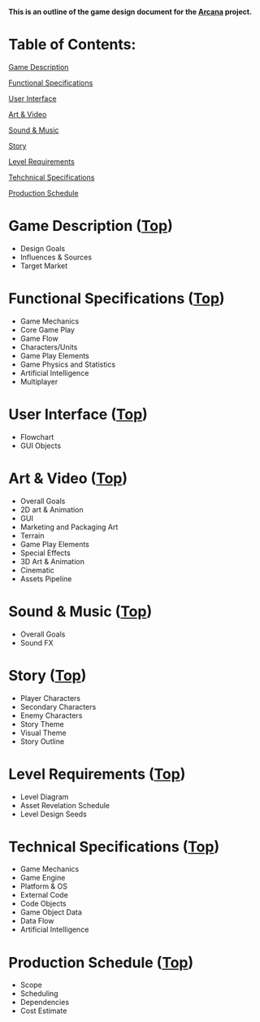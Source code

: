 **This is an outline of the game design document for the [Arcana](http://marceltau.com/files/Arcana_Project_GDD.pdf) project.**

# Table of Contents: <a id="TOC"></a>

[Game Description](#GD)

[Functional Specifications](#FS)

[User Interface](#UI)

[Art & Video](#AV)

[Sound & Music](#SM)

[Story](#S)

[Level Requirements](#LR)

[Tehchnical Specifications](#TS)

[Production Schedule](#PS)

# Game Description <a id="GD"></a> ([Top](#TOC))
* Design Goals
* Influences & Sources
* Target Market

# Functional Specifications <a id="FS"></a>([Top](#TOC))
* Game Mechanics
* Core Game Play
* Game Flow
* Characters/Units
* Game Play Elements
* Game Physics and Statistics
* Artificial Intelligence
* Multiplayer

#  User Interface <a id ="UI"></a>([Top](#TOC))
* Flowchart
* GUI Objects

# Art & Video <a id="AV"></a>([Top](#TOC))
* Overall Goals
* 2D art & Animation
* GUI
* Marketing and Packaging Art
* Terrain
* Game Play Elements
* Special Effects
* 3D Art & Animation
* Cinematic
* Assets Pipeline

# Sound & Music <a id="SM"></a>([Top](#TOC))
* Overall Goals
* Sound FX

# Story <a id="S"></a>([Top](#TOC))
* Player Characters
* Secondary Characters
* Enemy Characters
* Story Theme
* Visual Theme
* Story Outline

# Level Requirements <a id="LR"></a>([Top](#TOC))
* Level Diagram
* Asset Revelation Schedule
* Level Design Seeds

# Technical Specifications <a id="TS"></a>([Top](#TOC))
* Game Mechanics
* Game Engine
* Platform & OS
* External Code
* Code Objects
* Game Object Data
* Data Flow
* Artificial Intelligence

# Production Schedule <a id="PS"></a>([Top](#TOC))
* Scope
* Scheduling
* Dependencies
* Cost Estimate

